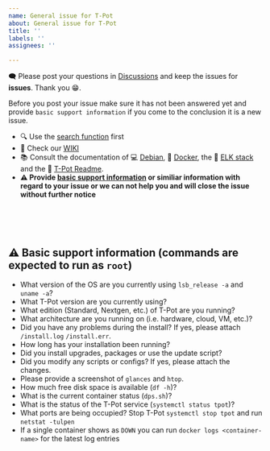 ```yaml
---
name: General issue for T-Pot
about: General issue for T-Pot
title: ''
labels: ''
assignees: ''

---
```


🗨️ Please post your questions in [Discussions](https://github.com/harduino/tpotce/discussions) and keep the issues for **issues**. Thank you 😁.<br>

Before you post your issue make sure it has not been answered yet and provide `basic support information` if you come to the conclusion it is a new issue.

- 🔍 Use the [search function](https://github.com/dtag-dev-sec/tpotce/issues?utf8=%E2%9C%93&q=) first
- 🧐 Check our [WIKI](https://github.com/dtag-dev-sec/tpotce/wiki)
- 📚 Consult the documentation of 💻 [Debian](https://www.debian.org/doc/), 🐳 [Docker](https://docs.docker.com/), the 🦌 [ELK stack](https://www.elastic.co/guide/index.html) and the 🍯 [T-Pot Readme](https://github.com/dtag-dev-sec/tpotce/blob/master/README.md).
- **⚠️ Provide [basic support information](#info) or similiar information with regard to your issue or we can not help you and will close the issue without further notice**

<br>
<br>
<br>

<a name="info"></a>
## ⚠️ Basic support information (commands are expected to run as `root`)

- What version of the OS are you currently using `lsb_release -a` and `uname -a`?
- What T-Pot version are you currently using?
- What edition (Standard, Nextgen, etc.) of T-Pot are you running?
- What architecture are you running on (i.e. hardware, cloud, VM, etc.)?
- Did you have any problems during the install? If yes, please attach `/install.log` `/install.err`.
- How long has your installation been running?
- Did you install upgrades, packages or use the update script?
- Did you modify any scripts or configs? If yes, please attach the changes.
- Please provide a screenshot of `glances` and `htop`.
- How much free disk space is available (`df -h`)?
- What is the current container status (`dps.sh`)?
- What is the status of the T-Pot service (`systemctl status tpot`)?
- What ports are being occupied? Stop T-Pot `systemctl stop tpot` and run `netstat -tulpen`
- If a single container shows as `DOWN` you can run `docker logs <container-name>` for the latest log entries
